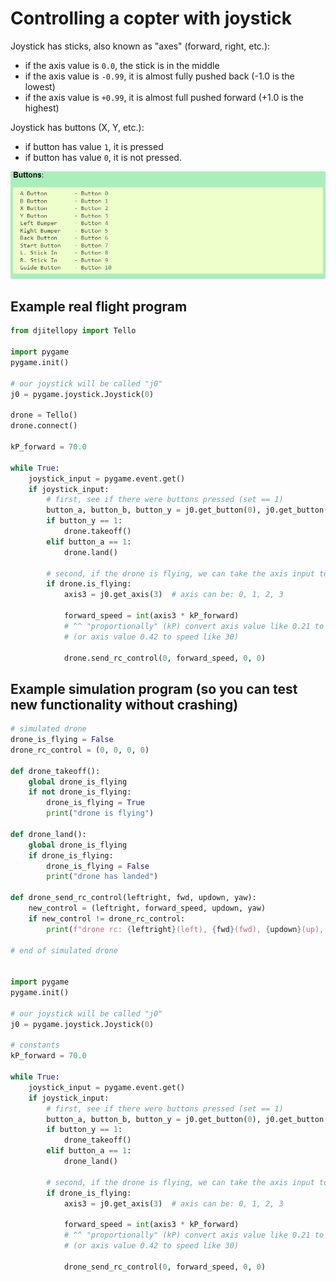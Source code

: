 # Controlling a copter with joystick

Joystick has sticks, also known as "axes" (forward, right, etc.):
 * if the axis value is `0.0`, the stick is in the middle
 * if the axis value is `-0.99`, it is almost fully pushed back (-1.0 is the lowest)
 * if the axis value is `+0.99`, it is almost full pushed forward (+1.0 is the highest)

Joystick has buttons (X, Y, etc.):
 * if button has value `1`, it is pressed
 * if button has value `0`, it is not pressed.

![resources/xbox_buttons.png](resources/xbox_buttons.png)


## Example real flight program

```python
from djitellopy import Tello

import pygame
pygame.init()

# our joystick will be called "j0"
j0 = pygame.joystick.Joystick(0)

drone = Tello()
drone.connect()

kP_forward = 70.0

while True:
    joystick_input = pygame.event.get()
    if joystick_input:
        # first, see if there were buttons pressed (set == 1)
        button_a, button_b, button_y = j0.get_button(0), j0.get_button(1), j0.get_button(3)
        if button_y == 1:
            drone.takeoff()
        elif button_a == 1:
            drone.land()

        # second, if the drone is flying, we can take the axis input to control its speed
        if drone.is_flying:
            axis3 = j0.get_axis(3)  # axis can be: 0, 1, 2, 3
            
            forward_speed = int(axis3 * kP_forward)
            # ^^ "proportionally" (kP) convert axis value like 0.21 to speed like 15
            # (or axis value 0.42 to speed like 30)

            drone.send_rc_control(0, forward_speed, 0, 0)
```


## Example simulation program (so you can test new functionality without crashing)
```python
# simulated drone
drone_is_flying = False
drone_rc_control = (0, 0, 0, 0)

def drone_takeoff():
    global drone_is_flying
    if not drone_is_flying:
        drone_is_flying = True
        print("drone is flying")

def drone_land():
    global drone_is_flying
    if drone_is_flying:
        drone_is_flying = False
        print("drone has landed")

def drone_send_rc_control(leftright, fwd, updown, yaw):
    new_control = (leftright, forward_speed, updown, yaw)
    if new_control != drone_rc_control:
        print(f"drone rc: {leftright}(left), {fwd}(fwd), {updown}(up), {yaw}(yaw)")

# end of simulated drone


import pygame
pygame.init()

# our joystick will be called "j0"
j0 = pygame.joystick.Joystick(0)

# constants
kP_forward = 70.0

while True:
    joystick_input = pygame.event.get()
    if joystick_input:
        # first, see if there were buttons pressed (set == 1)
        button_a, button_b, button_y = j0.get_button(0), j0.get_button(1), j0.get_button(3)
        if button_y == 1:
            drone_takeoff()
        elif button_a == 1:
            drone_land()

        # second, if the drone is flying, we can take the axis input to control its speed
        if drone_is_flying:
            axis3 = j0.get_axis(3)  # axis can be: 0, 1, 2, 3

            forward_speed = int(axis3 * kP_forward)
            # ^^ "proportionally" (kP) convert axis value like 0.21 to speed like 15
            # (or axis value 0.42 to speed like 30)

            drone_send_rc_control(0, forward_speed, 0, 0)
```
